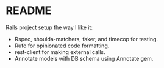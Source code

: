 # README

Rails project setup the way I like it:

* Rspec, shoulda-matchers, faker, and timecop for testing.
* Rufo for opinionated code formatting.
* rest-client for making external calls.
* Annotate models with DB schema using Annotate gem.
